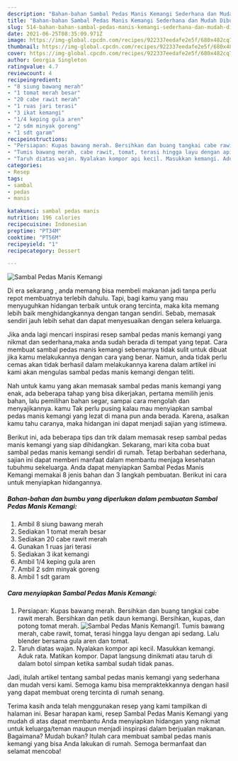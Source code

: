 ```yaml
---
description: "Bahan-bahan Sambal Pedas Manis Kemangi Sederhana dan Mudah Dibuat"
title: "Bahan-bahan Sambal Pedas Manis Kemangi Sederhana dan Mudah Dibuat"
slug: 514-bahan-bahan-sambal-pedas-manis-kemangi-sederhana-dan-mudah-dibuat
date: 2021-06-25T08:35:09.971Z
image: https://img-global.cpcdn.com/recipes/922337eedafe2e5f/680x482cq70/sambal-pedas-manis-kemangi-foto-resep-utama.jpg
thumbnail: https://img-global.cpcdn.com/recipes/922337eedafe2e5f/680x482cq70/sambal-pedas-manis-kemangi-foto-resep-utama.jpg
cover: https://img-global.cpcdn.com/recipes/922337eedafe2e5f/680x482cq70/sambal-pedas-manis-kemangi-foto-resep-utama.jpg
author: Georgia Singleton
ratingvalue: 4.7
reviewcount: 4
recipeingredient:
- "8 siung bawang merah"
- "1 tomat merah besar"
- "20 cabe rawit merah"
- "1 ruas jari terasi"
- "3 ikat kemangi"
- "1/4 keping gula aren"
- "2 sdm minyak goreng"
- "1 sdt garam"
recipeinstructions:
- "Persiapan: Kupas bawang merah. Bersihkan dan buang tangkai cabe rawit merah. Bersihkan dan petik daun kemangi. Bersihkan, kupas, dan potong tomat merah."
- "Tumis bawang merah, cabe rawit, tomat, terasi hingga layu dengan api sedang. Lalu blender bersama gula aren dan tomat."
- "Taruh diatas wajan. Nyalakan kompor api kecil. Masukkan kemangi. Aduk rata. Matikan kompor. Dapat langsung dinikmati atau taruh di dalam botol simpan ketika sambal sudah tidak panas."
categories:
- Resep
tags:
- sambal
- pedas
- manis

katakunci: sambal pedas manis 
nutrition: 196 calories
recipecuisine: Indonesian
preptime: "PT34M"
cooktime: "PT56M"
recipeyield: "1"
recipecategory: Dessert

---
```



![Sambal Pedas Manis Kemangi](https://img-global.cpcdn.com/recipes/922337eedafe2e5f/680x482cq70/sambal-pedas-manis-kemangi-foto-resep-utama.jpg)

Di era  sekarang , anda memang bisa membeli makanan jadi tanpa perlu repot membuatnya terlebih dahulu. Tapi, bagi kamu yang mau menyuguhkan hidangan terbaik untuk orang tercinta, maka kita memang lebih baik menghidangkannya dengan tangan sendiri. Sebab, memasak sendiri jauh lebih sehat dan dapat menyesuaikan dengan selera keluarga.

Jika anda lagi mencari inspirasi resep sambal pedas manis kemangi yang nikmat dan sederhana,maka anda sudah berada di tempat yang tepat. Cara membuat sambal pedas manis kemangi  sebenarnya tidak sulit untuk dibuat jika kamu melakukannya dengan cara yang benar. Namun, anda tidak perlu cemas akan tidak berhasil dalam melakukannya 
karena dalam artikel ini kami akan mengulas sambal pedas manis kemangi dengan teliti.  



Nah untuk kamu yang akan memasak sambal pedas manis kemangi yang enak, ada beberapa tahap yang bisa dikerjakan, pertama memilih jenis bahan, lalu pemilihan bahan segar, sampai cara mengolah dan menyajikannya. kamu Tak perlu pusing kalau mau menyiapkan sambal pedas manis kemangi yang lezat di mana pun anda berada. Karena, asalkan kamu  tahu caranya, maka hidangan ini dapat menjadi sajian yang istimewa.

Berikut ini, ada beberapa tips dan trik dalam memasak resep sambal pedas manis kemangi yang siap dihidangkan. Sekarang, mari kita coba buat sambal pedas manis kemangi sendiri di rumah. Tetap berbahan sederhana, sajian ini dapat memberi manfaat dalam membantu menjaga kesehatan tubuhmu sekeluarga. Anda dapat menyiapkan Sambal Pedas Manis Kemangi memakai 8 jenis bahan dan 3 langkah pembuatan. Berikut ini cara untuk menyiapkan hidangannya.

<!--inarticleads1-->

##### Bahan-bahan dan bumbu yang diperlukan dalam pembuatan Sambal Pedas Manis Kemangi:

1. Ambil 8 siung bawang merah
1. Sediakan 1 tomat merah besar
1. Sediakan 20 cabe rawit merah
1. Gunakan 1 ruas jari terasi
1. Sediakan 3 ikat kemangi
1. Ambil 1/4 keping gula aren
1. Ambil 2 sdm minyak goreng
1. Ambil 1 sdt garam




<!--inarticleads2-->

##### Cara menyiapkan Sambal Pedas Manis Kemangi:

1. Persiapan: Kupas bawang merah. Bersihkan dan buang tangkai cabe rawit merah. Bersihkan dan petik daun kemangi. Bersihkan, kupas, dan potong tomat merah.
<img src="https://img-global.cpcdn.com/steps/f29975eff28c7630/160x128cq70/sambal-pedas-manis-kemangi-langkah-memasak-1-foto.jpg" alt="Sambal Pedas Manis Kemangi">1. Tumis bawang merah, cabe rawit, tomat, terasi hingga layu dengan api sedang. Lalu blender bersama gula aren dan tomat.
1. Taruh diatas wajan. Nyalakan kompor api kecil. Masukkan kemangi. Aduk rata. Matikan kompor. Dapat langsung dinikmati atau taruh di dalam botol simpan ketika sambal sudah tidak panas.




Jadi, itulah artikel tentang  sambal pedas manis kemangi  yang sederhana dan mudah versi kami. Semoga kamu bisa mempraktekkannya dengan hasil yang dapat membuat oreng tercinta di rumah senang. 

Terima kasih anda telah menggunakan resep yang kami tampilkan di halaman ini. Besar harapan kami, resep  Sambal Pedas Manis Kemangi yang mudah di atas dapat membantu Anda menyiapkan hidangan yang nikmat untuk keluarga/teman maupun menjadi inspirasi dalam berjualan makanan. Bagaimana? Mudah bukan? Itulah cara membuat sambal pedas manis kemangi yang bisa Anda lakukan di rumah. Semoga bermanfaat dan selamat mencoba!

